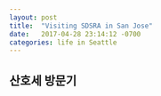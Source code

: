 ```yaml
---
layout: post
title:  "Visiting SDSRA in San Jose"
date:   2017-04-28 23:14:12 -0700
categories: life in Seattle
---
```


## 산호세 방문기
